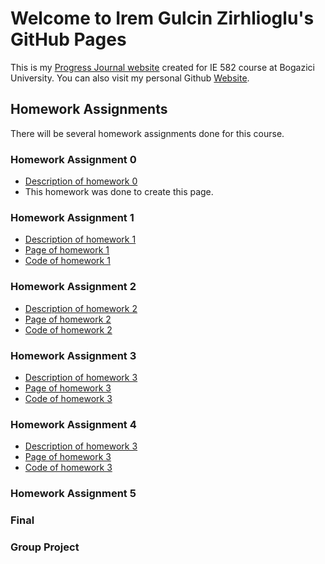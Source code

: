 # Welcome to Irem Gulcin Zirhlioglu's GitHub Pages

This is my [Progress Journal website](https://bu-ie-582.github.io/fall21-iremgulcin/) created for IE 582 course at Bogazici University. You can also visit my personal Github [Website](https://github.com/iremgulcin). 

## Homework Assignments

There will be several homework assignments done for this course.

### Homework Assignment 0

- [Description of homework 0](https://github.com/BU-IE-582/fall21-iremgulcin/blob/gh-pages/IE582_Fall21_Homework_0.pdf)
- This homework was done to create this page.

### Homework Assignment 1

- [Description of homework 1](https://github.com/BU-IE-582/fall21-iremgulcin/blob/gh-pages/IE582_Fall21_Homework1.pdf)
- [Page of homework 1](https://bu-ie-582.github.io/fall21-iremgulcin/hw1/Homework1.html)
- [Code of homework 1](https://github.com/BU-IE-582/fall21-iremgulcin/blob/gh-pages/Homework%201.ipynb)

### Homework Assignment 2

- [Description of homework 2](https://github.com/BU-IE-582/fall21-iremgulcin/blob/gh-pages/hw2/IE582_Fall21_Homework2.pdf)
- [Page of homework 2](https://bu-ie-582.github.io/fall21-iremgulcin/hw2/Homework2.html)
- [Code of homework 2](https://github.com/BU-IE-582/fall21-iremgulcin/blob/gh-pages/hw2/Homework2.ipynb)

### Homework Assignment 3

- [Description of homework 3](https://github.com/BU-IE-582/fall21-iremgulcin/blob/gh-pages/hw3/IE582_Fall21_Homework3.pdf)
- [Page of homework 3](https://bu-ie-582.github.io/fall21-iremgulcin/hw3/Homework3.html)
- [Code of homework 3](https://github.com/BU-IE-582/fall21-iremgulcin/blob/gh-pages/hw3/Homework3.ipynb)

### Homework Assignment 4

- [Description of homework 3](https://github.com/BU-IE-582/fall21-iremgulcin/blob/gh-pages/hw4/IE582_Fall21_Homework4.pdf)
- [Page of homework 3](https://bu-ie-582.github.io/fall21-iremgulcin/hw4/Homework4.html)
- [Code of homework 3](https://github.com/BU-IE-582/fall21-iremgulcin/blob/gh-pages/hw4/Homework4.ipynb)

### Homework Assignment 5

### Final

### Group Project
